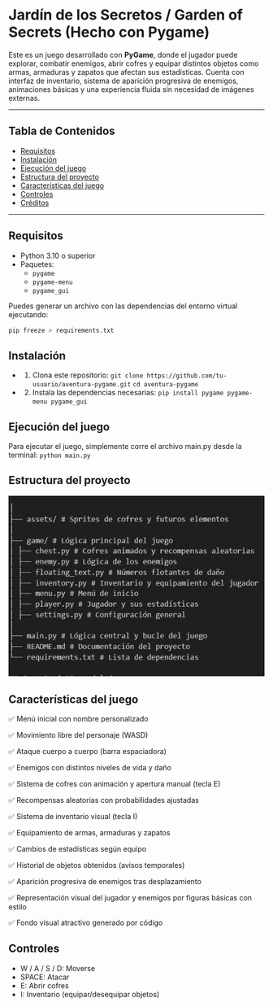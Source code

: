 # Jardín de los Secretos / Garden of Secrets (Hecho con Pygame)

Este es un juego desarrollado con **PyGame**, donde el jugador puede explorar, combatir enemigos, abrir cofres y equipar distintos objetos como armas, armaduras y zapatos que afectan sus estadísticas. Cuenta con interfaz de inventario, sistema de aparición progresiva de enemigos, animaciones básicas y una experiencia fluida sin necesidad de imágenes externas.

---

## Tabla de Contenidos

- [Requisitos](#requisitos)
- [Instalación](#instalación)
- [Ejecución del juego](#ejecución-del-juego)
- [Estructura del proyecto](#estructura-del-proyecto)
- [Características del juego](#características-del-juego)
- [Controles](#controles)
- [Créditos](#créditos)

---

## Requisitos

- Python 3.10 o superior
- Paquetes:
  - `pygame`
  - `pygame-menu`
  - `pygame_gui`

Puedes generar un archivo con las dependencias del entorno virtual ejecutando:

```bash
pip freeze > requirements.txt
```

## Instalación

- 1. Clona este repositorio:
     `git clone https://github.com/tu-usuario/aventura-pygame.git`
     `cd aventura-pygame`

- 2. Instala las dependencias necesarias:
     `pip install pygame pygame-menu pygame_gui`

## Ejecución del juego

Para ejecutar el juego, simplemente corre el archivo main.py desde la terminal:
`python main.py`

## Estructura del proyecto

![Estructura del proyecto](assets/documentation/pygame_documentation.PNG)

## Características del juego

✅ Menú inicial con nombre personalizado

✅ Movimiento libre del personaje (WASD)

✅ Ataque cuerpo a cuerpo (barra espaciadora)

✅ Enemigos con distintos niveles de vida y daño

✅ Sistema de cofres con animación y apertura manual (tecla E)

✅ Recompensas aleatorias con probabilidades ajustadas

✅ Sistema de inventario visual (tecla I)

✅ Equipamiento de armas, armaduras y zapatos

✅ Cambios de estadísticas según equipo

✅ Historial de objetos obtenidos (avisos temporales)

✅ Aparición progresiva de enemigos tras desplazamiento

✅ Representación visual del jugador y enemigos por figuras básicas con estilo

✅ Fondo visual atractivo generado por código

## Controles

- W / A / S / D: Moverse
- SPACE: Atacar
- E: Abrir cofres
- I: Inventario (equipar/desequipar objetos)
